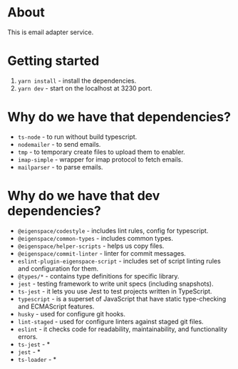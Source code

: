# About

This is email adapter service.

# Getting started

1. `yarn install` - install the dependencies.
2. `yarn dev` - start on the localhost at 3230 port.

# Why do we have that dependencies?

* `ts-node` - to run without build typescript.
* `nodemailer` - to send emails.
* `tmp` - to temporary create files to upload them to enabler.
* `imap-simple` - wrapper for imap protocol to fetch emails.
* `mailparser` - to parse emails.

# Why do we have that dev dependencies?

* `@eigenspace/codestyle` - includes lint rules, config for typescript.
* `@eigenspace/common-types` - includes common types.
* `@eigenspace/helper-scripts` - helps us copy files.
* `@eigenspace/commit-linter` - linter for commit messages.
* `eslint-plugin-eigenspace-script` - includes set of script linting rules and configuration for them.
* `@types/*` - contains type definitions for specific library.
* `jest` - testing framework to write unit specs (including snapshots).
* `ts-jest` - it lets you use Jest to test projects written in TypeScript.
* `typescript` - is a superset of JavaScript that have static type-checking and ECMAScript features.
* `husky` - used for configure git hooks.
* `lint-staged` - used for configure linters against staged git files.
* `eslint` - it checks code for readability, maintainability, and functionality errors.
* `ts-jest` - *
* `jest` - *
* `ts-loader` - *
